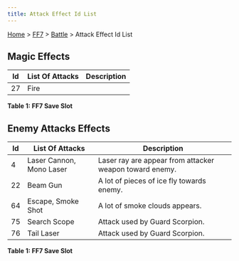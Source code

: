 ```yaml
---
title: Attack Effect Id List
---
```


[Home](../../Main%20Page.md.md) > [FF7](../../FF7.md) > [Battle](../Battle.md) > Attack Effect Id List

## Magic Effects

| Id  | List Of Attacks | Description |
|-----|-----------------|-------------|
| 27  | Fire            |             |

**Table 1: FF7 Save Slot**

## Enemy Attacks Effects

| Id  | List Of Attacks          | Description                                             |
|-----|--------------------------|---------------------------------------------------------|
| 4   | Laser Cannon, Mono Laser | Laser ray are appear from attacker weapon toward enemy. |
| 22  | Beam Gun                 | A lot of pieces of ice fly towards enemy.               |
| 64  | Escape, Smoke Shot       | A lot of smoke clouds appears.                          |
| 75  | Search Scope             | Attack used by Guard Scorpion.                          |
| 76  | Tail Laser               | Attack used by Guard Scorpion.                          |

**Table 1: FF7 Save Slot**
